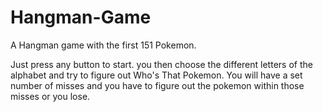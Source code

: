 # Hangman-Game

A Hangman game with the first 151 Pokemon.

Just press any button to start. you then choose the different letters of the alphabet and try to figure out Who's That Pokemon.
You will have a set number of misses and you have to figure out the pokemon within those misses or you lose.
